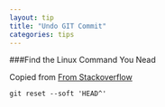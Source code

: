 ```yaml
---
layout: tip
title: "Undo GIT Commit"
categories: tips
---
```


###Find the Linux Command You Nead

Copied from [From Stackoverflow](http://stackoverflow.com/questions/927358/how-to-undo-the-last-git-commit)

    git reset --soft 'HEAD^'